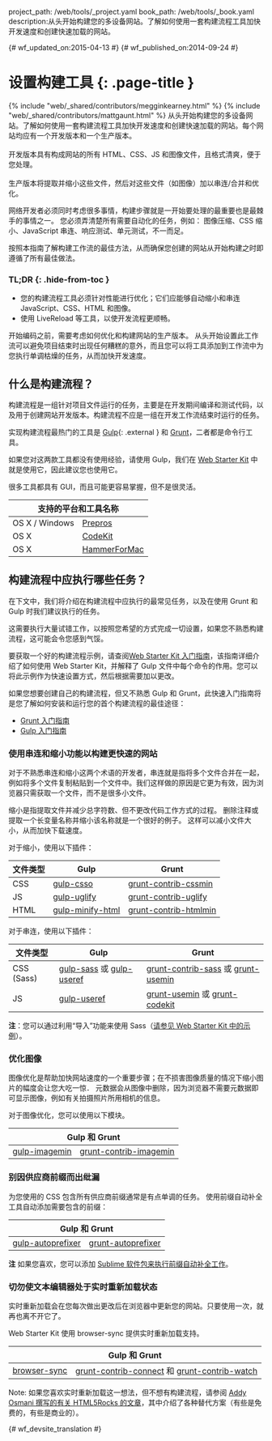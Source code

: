 project_path: /web/tools/_project.yaml
book_path: /web/tools/_book.yaml
description:从头开始构建您的多设备网站。了解如何使用一套构建流程工具加快开发速度和创建快速加载的网站。

{# wf_updated_on:2015-04-13 #}
{# wf_published_on:2014-09-24 #}

# 设置构建工具 {: .page-title }

{% include "web/_shared/contributors/megginkearney.html" %}
{% include "web/_shared/contributors/mattgaunt.html" %}
从头开始构建您的多设备网站。了解如何使用一套构建流程工具加快开发速度和创建快速加载的网站。每个网站均应有一个开发版本和一个生产版本。<br /><br />开发版本具有构成网站的所有 HTML、CSS、JS 和图像文件，且格式清爽，便于您处理。<br /><br />生产版本将提取并缩小这些文件，然后对这些文件（如图像）加以串连/合并和优化。

网络开发者必须同时考虑很多事情，构建步骤就是一开始要处理的最重要也是最棘手的事情之一。
您必须弄清楚所有需要自动化的任务，例如：
图像压缩、CSS 缩小、JavaScript 串连、响应测试、单元测试，不一而足。



按照本指南了解构建工作流的最佳方法，从而确保您创建的网站从开始构建之时即遵循了所有最佳做法。




### TL;DR {: .hide-from-toc }
- 您的构建流程工具必须针对性能进行优化；它们应能够自动缩小和串连 JavaScript、CSS、HTML 和图像。
- 使用 LiveReload 等工具，以使开发流程更顺畅。


开始编码之前，需要考虑如何优化和构建网站的生产版本。
从头开始设置此工作流可以避免项目结束时出现任何糟糕的意外，而且您可以将工具添加到工作流中为您执行单调枯燥的任务，从而加快开发速度。




## 什么是构建流程？

构建流程是一组针对项目文件运行的任务，主要是在开发期间编译和测试代码，以及用于创建网站开发版本。构建流程不应是一组在开发工作流结束时运行的任务。


实现构建流程最热门的工具是 [Gulp](http://gulpjs.com/){: .external } 和 [Grunt](http://gruntjs.com/)，二者都是命令行工具。

如果您对这两款工具都没有使用经验，请使用 Gulp，我们在 [Web Starter Kit](/web/tools/starter-kit/) 中就是使用它，因此建议您也使用它。



很多工具都具有 GUI，而且可能更容易掌握，但不是很灵活。


<table class="responsive">
  <thead>
    <tr>
      <th colspan="2">支持的平台和工具名称</th>
    </tr>
  </thead>
  <tbody>
    <tr>
      <td data-th="Supported Platforms">OS X / Windows</td>
      <td data-th="Gulp"><a href="http://alphapixels.com/prepros/">Prepros</a></td>
    </tr>
    <tr>
      <td data-th="Supported Platforms">OS X</td>
      <td data-th="Gulp"><a href="https://incident57.com/codekit/">CodeKit</a></td>
    </tr>
    <tr>
      <td data-th="Supported Platforms">OS X</td>
      <td data-th="Gulp"><a href="http://hammerformac.com/">HammerForMac</a></td>
    </tr>
  </tbody>
</table>


## 构建流程中应执行哪些任务？

在下文中，我们将介绍在构建流程中应执行的最常见任务，以及在使用 Grunt 和 Gulp 时我们建议执行的任务。


这需要执行大量试错工作，以按照您希望的方式完成一切设置，如果您不熟悉构建流程，这可能会令您感到气馁。


要获取一个好的构建流程示例，请查阅[Web Starter Kit 入门指南](/web/fundamentals/getting-started/web-starter-kit/)，该指南详细介绍了如何使用 Web Starter Kit，并解释了 Gulp 文件中每个命令的作用。您可以将此示例作为快速设置方式，然后根据需要加以更改。


如果您想要创建自己的构建流程，但又不熟悉 Gulp 和 Grunt，此快速入门指南将是您了解如何安装和运行您的首个构建流程的最佳途径：



* [Grunt 入门指南](http://gruntjs.com/getting-started)
* [Gulp 入门指南](https://github.com/gulpjs/gulp/blob/master/docs/getting-started.md#getting-started)


### 使用串连和缩小功能以构建更快速的网站

对于不熟悉串连和缩小这两个术语的开发者，串连就是指将多个文件合并在一起，例如将多个文件复制粘贴到一个文件中。我们这样做的原因是它更为有效，因为浏览器只需获取一个文件，而不是很多小文件。


缩小是指提取文件并减少总字符数、但不更改代码工作方式的过程。
删除注释或提取一个长变量名称并缩小该名称就是一个很好的例子。
这样可以减小文件大小，从而加快下载速度。


对于缩小，使用以下插件：

<table>
  <thead>
    <tr>
      <th data-th="Type of File">文件类型</th>
      <th data-th="Gulp">Gulp</th>
      <th data-th="Grunt">Grunt</th>
    </tr>
  </thead>
  <tbody>
    <tr>
      <td data-th="Type of File">CSS</td>
      <td data-th="Gulp"><a href="https://github.com/ben-eb/gulp-csso">gulp-csso</a></td>
      <td data-th="Grunt"><a href="https://github.com/gruntjs/grunt-contrib-cssmin">grunt-contrib-cssmin</a></td>
    </tr>
    <tr>
      <td data-th="Type of File">JS</td>
      <td data-th="Gulp"><a href="https://github.com/terinjokes/gulp-uglify/">gulp-uglify</a></td>
      <td data-th="Grunt"><a href="https://github.com/gruntjs/grunt-contrib-uglify">grunt-contrib-uglify</a></td>
    </tr>
    <tr>
      <td data-th="Type of File">HTML</td>
      <td data-th="Gulp"><a href="https://www.npmjs.com/package/gulp-minify-html">gulp-minify-html</a></td>
      <td data-th="Grunt"><a href="https://github.com/gruntjs/grunt-contrib-htmlmin">grunt-contrib-htmlmin</a></td>
    </tr>
  </tbody>
</table>

对于串连，使用以下插件：

<table>
  <thead>
    <tr>
      <th data-th="Type of File">文件类型</th>
      <th data-th="Gulp">Gulp</th>
      <th data-th="Grunt">Grunt</th>
    </tr>
  </thead>
  <tbody>
    <tr>
      <td data-th="Type of File">CSS (Sass)</td>
      <td data-th="Gulp"><a href="https://github.com/dlmanning/gulp-sass">gulp-sass</a> 或 <a href="https://github.com/jonkemp/gulp-useref">gulp-useref</a></td>
      <td data-th="Grunt"><a href="https://github.com/gruntjs/grunt-contrib-sass">grunt-contrib-sass</a> 或 <a href="https://github.com/yeoman/grunt-usemin">grunt-usemin</a></td>
    </tr>
    <tr>
      <td data-th="Type of File">JS</td>
      <td data-th="Gulp"><a href="https://github.com/jonkemp/gulp-useref">gulp-useref</a></td>
      <td data-th="Grunt"><a href="https://github.com/yeoman/grunt-usemin">grunt-usemin</a> 或 <a href="https://github.com/fatso83/grunt-codekit">grunt-codekit</a></td>
    </tr>
  </tbody>
</table>

**注**：您可以通过利用“导入”功能来使用 Sass（[请参见 Web Starter Kit 中的示例](https://github.com/google/web-starter-kit/blob/master/app/styles/main.scss)）。


### 优化图像

图像优化是帮助加快网站速度的一个重要步骤；在不损害图像质量的情况下缩小图片的幅度会让您大吃一惊．
元数据会从图像中删除，因为浏览器不需要元数据即可显示图像，例如有关拍摄照片所用相机的信息。



对于图像优化，您可以使用以下模块。

<table class="responsive">
  <thead>
    <tr>
      <th colspan="2">Gulp 和 Grunt</th>
    </tr>
  </thead>
  <tbody>
    <tr>
      <td data-th="Gulp"><a href="https://github.com/sindresorhus/gulp-imagemin">gulp-imagemin</a></td>
      <td data-th="Grunt"><a href="https://github.com/gruntjs/grunt-contrib-imagemin">grunt-contrib-imagemin</a></td>
    </tr>
  </tbody>
</table>

### 别因供应商前缀而出纰漏

为您使用的 CSS 包含所有供应商前缀通常是有点单调的任务。
使用前缀自动补全工具自动添加需要包含的前缀：


<table class="responsive">
  <thead>
    <tr>
      <th colspan="2">Gulp 和 Grunt</th>
    </tr>
  </thead>
  <tbody>
    <tr>
      <td data-th="Gulp"><a href="https://github.com/sindresorhus/gulp-autoprefixer">gulp-autoprefixer</a></td>
      <td data-th="Grunt"><a href="https://github.com/nDmitry/grunt-autoprefixer">grunt-autoprefixer</a></td>
    </tr>
  </tbody>
</table>

**注**
如果您喜欢，您可以添加 [Sublime 软件包来执行前缀自动补全工作](/web/tools/setup/setup-editor#autoprefixer)。


### 切勿使文本编辑器处于实时重新加载状态

实时重新加载会在您每次做出更改后在浏览器中更新您的网站。只要使用一次，就再也离不开它了。


Web Starter Kit 使用 browser-sync 提供实时重新加载支持。

<table class="responsive">
  <thead>
    <tr>
      <th colspan="2">Gulp 和 Grunt</th>
    </tr>
  </thead>
  <tbody>
    <tr>
      <td data-th="Gulp"><a href="http://www.browsersync.io/docs/gulp/">browser-sync</a></td>
      <td data-th="Grunt"><a href="https://github.com/gruntjs/grunt-contrib-connect">grunt-contrib-connect</a> 和 <a href="https://github.com/gruntjs/grunt-contrib-watch">grunt-contrib-watch</a></td>
    </tr>
  </tbody>
</table>

Note: 如果您喜欢实时重新加载这一想法，但不想有构建流程，请参阅 [Addy Osmani 撰写的有关 HTML5Rocks 的文章](http://www.html5rocks.com/en/tutorials/tooling/synchronized-cross-device-testing/)，其中介绍了各种替代方案（有些是免费的，有些是商业的）。


{# wf_devsite_translation #}
